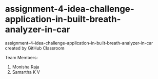 # assignment-4-idea-challenge-application-in-built-breath-analyzer-in-car
assignment-4-idea-challenge-application-in-built-breath-analyzer-in-car created by GitHub Classroom


Team Members:
1. Monisha Raja
2. Samartha K V

